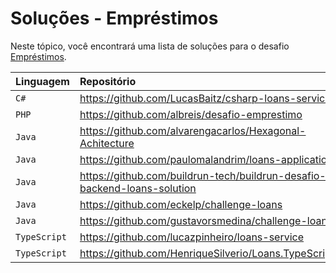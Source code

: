 # Soluções - Empréstimos

Neste tópico, você encontrará uma lista de soluções para o desafio [Empréstimos](PROBLEM.md).

| Linguagem    | Repositório                                                              |
|:-------------|:-------------------------------------------------------------------------|
| `C#`         | https://github.com/LucasBaitz/csharp-loans-service                       |
| `PHP`        | https://github.com/albreis/desafio-emprestimo                            |
| `Java`       | https://github.com/alvarengacarlos/Hexagonal-Achitecture                 |
| `Java`       | https://github.com/paulomalandrim/loans-application                      |
| `Java`       | https://github.com/buildrun-tech/buildrun-desafio-backend-loans-solution |
| `Java`       | https://github.com/eckelp/challenge-loans                                |
| `Java`       | https://github.com/gustavorsmedina/challenge-loans                       |
| `TypeScript` | https://github.com/lucazpinheiro/loans-service                           |
| `TypeScript` | https://github.com/HenriqueSilverio/Loans.TypeScript                     |
